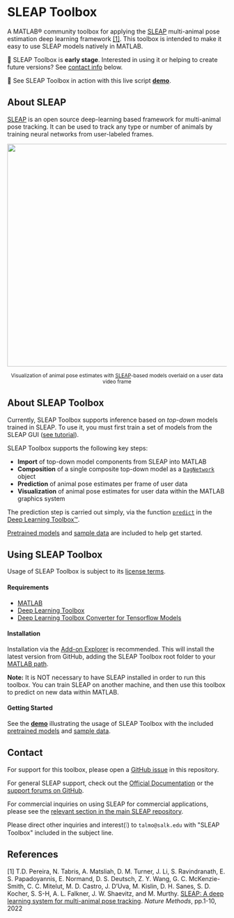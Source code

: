 # SLEAP Toolbox
A MATLAB&reg; community toolbox for applying the [SLEAP](https://sleap.ai) multi-animal pose estimation deep learning framework [\[1\]](#references). This toolbox is intended to make it easy to use SLEAP models natively in MATLAB.

🚧 SLEAP Toolbox is **early stage**. Interested in using it or helping to create future versions? See [contact info](#contact) below.

👀 See SLEAP Toolbox in action with this live script [**demo**](https://viewer.mathworks.com/?viewer=live_code&url=https%3A%2F%2Fwww.mathworks.com%2Fmatlabcentral%2Fmlc-downloads%2Fdownloads%2F85a3255c-4ff5-42ef-9c10-b441318b4322%2F501c4bc8-2509-40fc-aba0-323d33dff728%2Ffiles%2FEphysDemo.mlx&embed=web).

## About SLEAP
[SLEAP](https://sleap.ai) is an open source deep-learning based framework for multi-animal pose tracking. It can be used to track any type or number of animals by training neural networks from user-labeled frames.

<p align="center"><img src="https://user-images.githubusercontent.com/3187454/106523005-5f7f1200-6495-11eb-87a5-2b93e251e22a.png" width="512"></p>
<p align="center"><sup>Visualization of animal pose estimates with <a href= https://sleap.ai>SLEAP</a>-based models overlaid on a user data video frame</sup></p>

## About SLEAP Toolbox
Currently, SLEAP Toolbox supports inference based on _top-down_ models trained in SLEAP. To use it, you must first train a set of models from the SLEAP GUI ([see tutorial](https://sleap.ai/tutorials/tutorial.html)).

SLEAP Toolbox supports the following key steps:
* **Import** of top-down model components from SLEAP into MATLAB 
* **Composition** of a single composite top-down model as a [`DagNetwork`](https://www.mathworks.com/help/deeplearning/ref/dagnetwork.html) object
* **Prediction** of animal pose estimates per frame of user data 
* **Visualization** of animal pose estimates for user data within the MATLAB graphics system

The prediction step is carried out simply, via the function [`predict`](https://www.mathworks.com/help/deeplearning/ref/seriesnetwork.predict.html) in the [Deep Learning Toolbox&trade;](https://www.mathworks.com/products/deep-learning.html).

[Pretrained models](/pretrained_models) and [sample data](/sample_data) are included to help get started. 

## Using SLEAP Toolbox
Usage of SLEAP Toolbox is subject to its [license terms](LICENSE.md). 

#### Requirements
* [MATLAB](https://www.mathworks.com/solutions/deep-learning.html)
* [Deep Learning Toolbox](https://www.mathworks.com/products/deep-learning.html)
* [Deep Learning Toolbox Converter for Tensorflow Models](https://www.mathworks.com/matlabcentral/fileexchange/64649-deep-learning-toolbox-converter-for-tensorflow-models)

#### Installation
Installation via the [Add-on Explorer](https://www.mathworks.com/products/matlab/add-on-explorer.html) is recommended. This will install the latest version from GitHub, adding the SLEAP Toolbox root folder to your [MATLAB path](https://www.mathworks.com/help/matlab/matlab_env/what-is-the-matlab-search-path.html).

**Note:** It is NOT necessary to have SLEAP installed in order to run this toolbox. You can train SLEAP on another machine, and then use this toolbox to predict on new data within MATLAB.

#### Getting Started
See the [**demo**](https://viewer.mathworks.com/?viewer=live_code&url=https%3A%2F%2Fwww.mathworks.com%2Fmatlabcentral%2Fmlc-downloads%2Fdownloads%2F85a3255c-4ff5-42ef-9c10-b441318b4322%2F501c4bc8-2509-40fc-aba0-323d33dff728%2Ffiles%2FEphysDemo.mlx&embed=web) illustrating the usage of SLEAP Toolbox with the included [pretrained models](/pretrained_models) and [sample data](/sample_data).

## Contact
For support for this toolbox, please open a [GitHub issue](https://github.com/talmolab/sleap-matlab/issues) in this repository.

For general SLEAP support, check out the [Official Documentation](https://sleap.ai) or the [support forums on GitHub](https://github.com/talmolab/sleap/issues/new/choose).

For commercial inquiries on using SLEAP for commercial applications, please see the [relevant section in the main SLEAP repository](https://github.com/talmolab/sleap#license).

Please direct other inquiries and interest(❕) to `talmo@salk.edu` with "SLEAP Toolbox" included in the subject line.

## References
\[1\] T.D. Pereira, N. Tabris, A. Matsliah, D. M. Turner, J. Li, S. Ravindranath, E. S. Papadoyannis, E. Normand, D. S. Deutsch, Z. Y. Wang, G. C. McKenzie-Smith, C. C. Mitelut, M. D. Castro, J. D’Uva, M. Kislin, D. H. Sanes, S. D. Kocher, S. S-H, A. L. Falkner, J. W. Shaevitz, and M. Murthy. [SLEAP: A deep learning system for multi-animal pose tracking](https://www.nature.com/articles/s41592-022-01426-1). *Nature Methods*, pp.1-10, 2022
